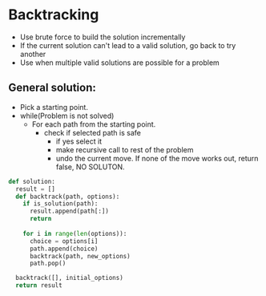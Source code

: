 # Backtracking

- Use brute force to build the solution incrementally
- If the current solution can't lead to a valid solution, go back to try another
- Use when multiple valid solutions are possible for a problem

## General solution:

- Pick a starting point.
- while(Problem is not solved)
  - For each path from the starting point.
    - check if selected path is safe
      - if yes select it
      - make recursive call to rest of the problem
      - undo the current move.
If none of the move works out, return false, NO SOLUTON.

```python
def solution:
  result = []
  def backtrack(path, options):
    if is_solution(path):
      result.append(path[:])
      return
    
    for i in range(len(options)):
      choice = options[i]
      path.append(choice)
      backtrack(path, new_options)
      path.pop()

  backtrack([], initial_options)
  return result
```
